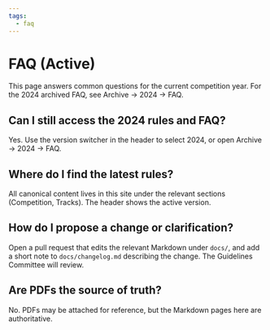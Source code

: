 ```yaml
---
tags:
  - faq
---
```


# FAQ (Active)

This page answers common questions for the current competition year. For the 2024 archived FAQ, see Archive → 2024 → FAQ.

## Can I still access the 2024 rules and FAQ?

Yes. Use the version switcher in the header to select 2024, or open Archive → 2024 → FAQ.

## Where do I find the latest rules?

All canonical content lives in this site under the relevant sections (Competition, Tracks). The header shows the active version.

## How do I propose a change or clarification?

Open a pull request that edits the relevant Markdown under `docs/`, and add a short note to `docs/changelog.md` describing the change. The Guidelines Committee will review.

## Are PDFs the source of truth?

No. PDFs may be attached for reference, but the Markdown pages here are authoritative.
